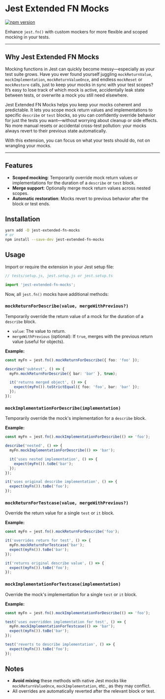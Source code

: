 # Jest Extended FN Mocks

<a href="https://www.npmjs.com/package/jest"><img src="https://img.shields.io/npm/v/jest-extended-fn-mocks" alt="npm version"></a>

Enhance `jest.fn()` with custom mockers for more flexible and scoped mocking in your tests.

---

## Why Jest Extended FN Mocks

Mocking functions in Jest can quickly become messy—especially as your test suite grows. Have you ever found yourself juggling `mockReturnValue`, `mockImplementation`, `mockReturnValueOnce`, and endless `mockReset` or `mockRestore` calls, just to keep your mocks in sync with your test scopes? It’s easy to lose track of which mock is active, accidentally leak state between tests, or overwrite a mock you still need elsewhere.

Jest Extended FN Mocks helps you keep your mocks coherent and predictable. It lets you scope mock return values and implementations to specific `describe` or `test` blocks, so you can confidently override behavior for just the tests you want—without worrying about cleanup or side effects. No more manual resets or accidental cross-test pollution: your mocks always revert to their previous state automatically.

With this extension, you can focus on what your tests should do, not on wrangling your mocks.

---

## Features

- **Scoped mocking**: Temporarily override mock return values or implementations for the duration of a `describe` or `test` block.
- **Merge support**: Optionally merge mock return values across nested scopes.
- **Automatic restoration**: Mocks revert to previous behavior after the block or test ends.

## Installation

```sh
yarn add -D jest-extended-fn-mocks
# or
npm install --save-dev jest-extended-fn-mocks
```

## Usage

Import or require the extension in your Jest setup file:

```ts
// tests/setup.js, jest.setup.js or jest.setup.ts

import 'jest-extended-fn-mocks';
```

Now, all `jest.fn()` mocks have additional methods:

### `mockReturnForDescribe(value, mergeWithPrevious?)`

Temporarily override the return value of a mock for the duration of a `describe` block.

- `value`: The value to return.
- `mergeWithPrevious` (optional): If `true`, merges with the previous return value (useful for objects).

**Example:**

```ts
const myFn = jest.fn().mockReturnForDescribe({ foo: 'foo' });

describe('subtest', () => {
  myFn.mockReturnForDescribe({ bar: 'bar' }, true);

  it('returns merged object', () => {
    expect(myFn()).toStrictEqual({ foo: 'foo', bar: 'bar' });
  });
});
```

### `mockImplementationForDescribe(implementation)`

Temporarily override the mock's implementation for a `describe` block.

**Example:**

```ts
const myFn = jest.fn().mockImplementationForDescribe(() => 'foo');

describe('nested', () => {
  myFn.mockImplementationForDescribe(() => 'bar');

  it('uses nested implementation', () => {
    expect(myFn()).toBe('bar');
  });
});

it('uses original describe implementation', () => {
  expect(myFn()).toBe('foo');
});
```

### `mockReturnForTestcase(value, mergeWithPrevious?)`

Override the return value for a single `test` or `it` block.

**Example:**

```ts
const myFn = jest.fn().mockReturnForDescribe('foo');

it('overrides return for test', () => {
  myFn.mockReturnForTestcase('bar');
  expect(myFn()).toBe('bar');
});

it('returns original describe value', () => {
  expect(myFn()).toBe('foo');
});
```

### `mockImplementationForTestcase(implementation)`

Override the mock's implementation for a single `test` or `it` block.

**Example:**

```ts
const myFn = jest.fn().mockImplementationForDescribe(() => 'foo');

test('uses overridden implementation for test', () => {
  myFn.mockImplementationForTestcase(() => 'bar');
  expect(myFn()).toBe('bar');
});

test('reverts to describe implementation', () => {
  expect(myFn()).toBe('foo');
});
```

## Notes

- **Avoid mixing** these methods with native Jest mocks like `mockReturnValueOnce`, `mockImplementation`, etc., as they may conflict.
- All overrides are automatically reverted after the relevant block or test.
